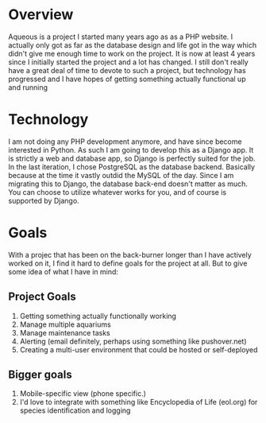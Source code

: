 Overview
========

Aqueous is a project I started many years ago as as a PHP website.  I actually
only got as far as the database design and life got in the way which didn't
give me enough time to work on the project.  It is now at least 4 years since I
initially started the project and a lot has changed.  I still don't really have
a great deal of time to devote to such a project, but technology has progressed
and I have hopes of getting something actually functional up and running

Technology
==========
I am not doing any PHP development anymore, and have since become interested in
Python.  As such I am going to develop this as a Django app.  It is strictly a
web and database app, so Django is perfectly suited for the job.  In the last
iteration, I chose PostgreSQL as the database backend.  Basically because at
the time it vastly outdid the MySQL of the day.  Since I am migrating this to
Django, the database back-end doesn't matter as much.  You can choose to
utilize whatever works for you, and of course is supported by Django.

Goals
=====
With a projec that has been on the back-burner longer than I have actively
worked on it, I find it hard to define goals for the project at all.  But to
give some idea of what I have in mind:

Project Goals
----------------
1.  Getting something actually functionally working
2.  Manage multiple aquariums
3.  Manage maintenance tasks
4.  Alerting (email definitely, perhaps using something like pushover.net)
5.  Creating a multi-user environment that could be hosted or self-deployed

Bigger goals
------------
1.  Mobile-specific view (phone specific.)
2.  I'd love to integrate with something like Encyclopedia of Life (eol.org)
    for species identification and logging
